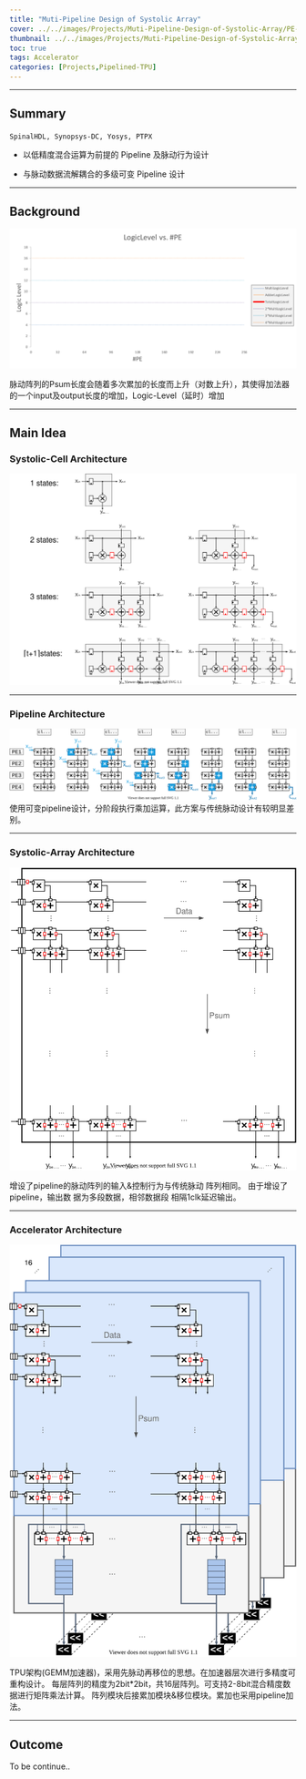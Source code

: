 ```yaml
---
title: "Muti-Pipeline Design of Systolic Array"
cover: ../../images/Projects/Muti-Pipeline-Design-of-Systolic-Array/PE-Array-Pipeline_1.svg
thumbnail: ../../images/Projects/Muti-Pipeline-Design-of-Systolic-Array/PE-Array-Pipeline_2.svg
toc: true
tags: Accelerator
categories: [Projects,Pipelined-TPU]
---
```

***
## Summary

`SpinalHDL, Synopsys-DC, Yosys, PTPX`

+ 以低精度混合运算为前提的 Pipeline 及脉动⾏为设计

+ 与脉动数据流解耦合的多级可变 Pipeline 设计
<!-- more -->

***
## Background

![](../../images/Projects/Muti-Pipeline-Design-of-Systolic-Array/length-vs.-PE.svg)

脉动阵列的Psum长度会随着多次累加的长度而上升（对数上升），其使得加法器的一个input及output长度的增加，Logic-Level（延时）增加

***
## Main Idea
### Systolic-Cell Architecture

![](../../images/Projects/Muti-Pipeline-Design-of-Systolic-Array/PE-architecture.svg)

***
### Pipeline Architecture

![](../../images/Projects/Muti-Pipeline-Design-of-Systolic-Array/PE-Array-Pipeline.svg)
使用可变pipeline设计，分阶段执行乘加运算，此方案与传统脉动设计有较明显差别。

***
### Systolic-Array Architecture
![](../../images/Projects/Muti-Pipeline-Design-of-Systolic-Array/Systolic-Array.svg)

增设了pipeline的脉动阵列的输入&控制行为与传统脉动 阵列相同。
由于增设了pipeline，输出数 据为多段数据，相邻数据段 相隔1clk延迟输出。

***
### Accelerator Architecture

![](../../images/Projects/Muti-Pipeline-Design-of-Systolic-Array/TPU-pipeline.svg)

TPU架构(GEMM加速器)，采用先脉动再移位的思想。在加速器层次进行多精度可重构设计。
每层阵列的精度为2bit*2bit，共16层阵列。可支持2-8bit混合精度数据进行矩阵乘法计算。
阵列模块后接累加模块&移位模块。累加也采用pipeline加法。

***
## Outcome

To be continue..
